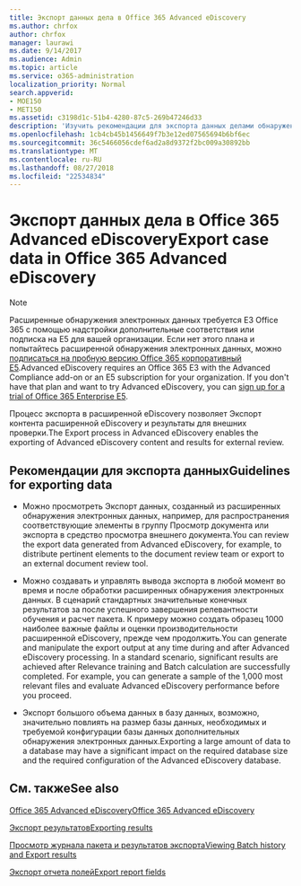 ```yaml
---
title: Экспорт данных дела в Office 365 Advanced eDiscovery
ms.author: chrfox
author: chrfox
manager: laurawi
ms.date: 9/14/2017
ms.audience: Admin
ms.topic: article
ms.service: o365-administration
localization_priority: Normal
search.appverid:
- MOE150
- MET150
ms.assetid: c3198d1c-51b4-4280-87c5-269b47246d33
description: 'Изучить рекомендации для экспорта данных делами обнаружения электронных данных и результаты для ознакомления с помощью процесс экспорта в Office 365 расширенного обнаружения электронных данных.  '
ms.openlocfilehash: 1cb4cb45b1456649f7b3e12ed07565694b6bf6ec
ms.sourcegitcommit: 36c5466056cdef6ad2a8d9372f2bc009a30892bb
ms.translationtype: MT
ms.contentlocale: ru-RU
ms.lasthandoff: 08/27/2018
ms.locfileid: "22534834"
---
```

# <a name="export-case-data-in-office-365-advanced-ediscovery"></a><span data-ttu-id="1935f-103">Экспорт данных дела в Office 365 Advanced eDiscovery</span><span class="sxs-lookup"><span data-stu-id="1935f-103">Export case data in Office 365 Advanced eDiscovery</span></span>

> [!NOTE]
> <span data-ttu-id="1935f-p101">Расширенные обнаружения электронных данных требуется E3 Office 365 с помощью надстройки дополнительные соответствия или подписка на E5 для вашей организации. Если нет этого плана и попытайтесь расширенной обнаружения электронных данных, можно [подписаться на пробную версию Office 365 корпоративный E5](https://go.microsoft.com/fwlink/p/?LinkID=698279).</span><span class="sxs-lookup"><span data-stu-id="1935f-p101">Advanced eDiscovery requires an Office 365 E3 with the Advanced Compliance add-on or an E5 subscription for your organization. If you don't have that plan and want to try Advanced eDiscovery, you can [sign up for a trial of Office 365 Enterprise E5](https://go.microsoft.com/fwlink/p/?LinkID=698279).</span></span> 
  
<span data-ttu-id="1935f-106">Процесс экспорта в расширенной eDiscovery позволяет Экспорт контента расширенной eDiscovery и результаты для внешних проверки.</span><span class="sxs-lookup"><span data-stu-id="1935f-106">The Export process in Advanced eDiscovery enables the exporting of Advanced eDiscovery content and results for external review.</span></span> 
  
## <a name="guidelines-for-exporting-data"></a><span data-ttu-id="1935f-107">Рекомендации для экспорта данных</span><span class="sxs-lookup"><span data-stu-id="1935f-107">Guidelines for exporting data</span></span>

- <span data-ttu-id="1935f-108">Можно просмотреть Экспорт данных, созданный из расширенных обнаружения электронных данных, например, для распространения соответствующие элементы в группу Просмотр документа или экспорта в средство просмотра внешнего документа.</span><span class="sxs-lookup"><span data-stu-id="1935f-108">You can review the export data generated from Advanced eDiscovery, for example, to distribute pertinent elements to the document review team or export to an external document review tool.</span></span>
    
- <span data-ttu-id="1935f-p102">Можно создавать и управлять вывода экспорта в любой момент во время и после обработки расширенных обнаружения электронных данных. В сценарий стандартных значительные конечных результатов за после успешного завершения релевантности обучения и расчет пакета. К примеру можно создать образец 1000 наиболее важные файлы и оценки производительности расширенной eDiscovery, прежде чем продолжить.</span><span class="sxs-lookup"><span data-stu-id="1935f-p102">You can generate and manipulate the export output at any time during and after Advanced eDiscovery processing. In a standard scenario, significant results are achieved after Relevance training and Batch calculation are successfully completed. For example, you can generate a sample of the 1,000 most relevant files and evaluate Advanced eDiscovery performance before you proceed.</span></span>
    
- <span data-ttu-id="1935f-112">Экспорт большого объема данных в базу данных, возможно, значительно повлиять на размер базы данных, необходимых и требуемой конфигурации базы данных дополнительных обнаружения электронных данных.</span><span class="sxs-lookup"><span data-stu-id="1935f-112">Exporting a large amount of data to a database may have a significant impact on the required database size and the required configuration of the Advanced eDiscovery database.</span></span>
    
## <a name="see-also"></a><span data-ttu-id="1935f-113">См. также</span><span class="sxs-lookup"><span data-stu-id="1935f-113">See also</span></span>

[<span data-ttu-id="1935f-114">Office 365 Advanced eDiscovery</span><span class="sxs-lookup"><span data-stu-id="1935f-114">Office 365 Advanced eDiscovery</span></span>](office-365-advanced-ediscovery.md)
  
[<span data-ttu-id="1935f-115">Экспорт результатов</span><span class="sxs-lookup"><span data-stu-id="1935f-115">Exporting results </span></span>](export-results-in-advanced-ediscovery.md)
  
[<span data-ttu-id="1935f-116">Просмотр журнала пакета и результатов экспорта</span><span class="sxs-lookup"><span data-stu-id="1935f-116">Viewing Batch history and Export results</span></span>](view-batch-history-and-export-past-results.md)

[<span data-ttu-id="1935f-117">Экспорт отчета полей</span><span class="sxs-lookup"><span data-stu-id="1935f-117">Export report fields</span></span>](export-report-fields-in-advanced-ediscovery.md)

